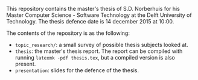 This repository contains the master's thesis of S.D. Norberhuis for his Master Computer Science - Software Technology 
at the Delft University of Technology.
The thesis defence date is 14 december 2015 at 10:00.

The contents of the repository is as the following:
- `topic_research/`: a small survey of possible thesis subjects looked at.
- `thesis`: the master's thesis report. The report can be compiled with running `latexmk -pdf thesis.tex`, but a compiled version is also present.
- `presentation`: slides for the defence of the thesis.
